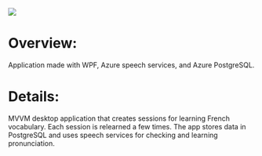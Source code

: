 [![](https://i.imgur.com/S7L9sj5.jpg)](#)

# Overview:
Application made with WPF, Azure speech services, and Azure PostgreSQL.

# Details:
MVVM desktop application that creates sessions for learning French vocabulary. Each session is relearned a few times.
The app stores data in PostgreSQL and uses speech services for checking and learning pronunciation.

